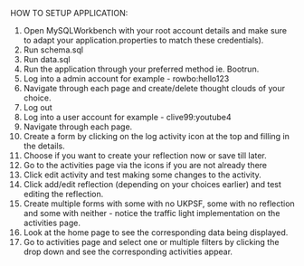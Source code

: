 HOW TO SETUP APPLICATION:
1. Open MySQLWorkbench with your root account details and make sure to adapt your application.properties to match these credentials).
2. Run schema.sql
3. Run data.sql
4. Run the application through your preferred method ie. Bootrun.
5. Log into a admin account for example - rowbo:hello123
6. Navigate through each page and create/delete thought clouds of your choice.
7. Log out
8. Log into a user account for example - clive99:youtube4
9. Navigate through each page.
10. Create a form by clicking on the log activity icon at the top and filling in the details.
11. Choose if you want to create your reflection now or save till later.
12. Go to the activities page via the icons if you are not already there
13. Click edit activity and test making some changes to the activity.
14. Click add/edit reflection (depending on your choices earlier) and test editing the reflection.
15. Create multiple forms with some with no UKPSF, some with no reflection and some with neither - notice the traffic light implementation on the activities page.
16. Look at the home page to see the corresponding data being displayed.
17. Go to activities page and select one or multiple filters by clicking the drop down and see the corresponding activities appear.
